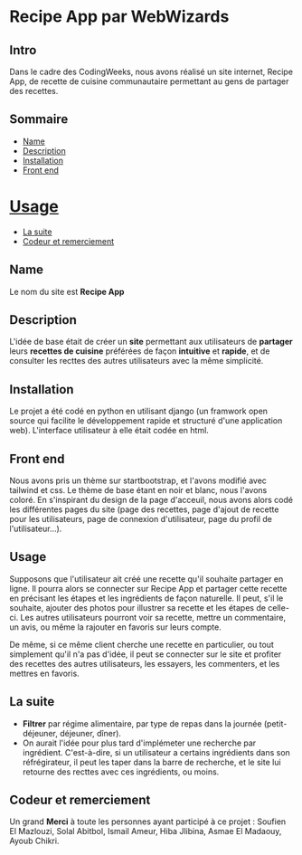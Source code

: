 # Recipe App par WebWizards


## Intro

Dans le cadre des CodingWeeks, nous avons réalisé un site internet, Recipe App, de recette de cuisine communautaire permettant au gens de partager des recettes. 

## Sommaire

*   [Name](#name)
*   [Description](#description)
*   [Installation](#installation)
*   [Front end](#front-end)
#   [Usage](#usage)
*   [La suite](#la-suite)
*   [Codeur et remerciement](#codeur_et_remerciement)

## Name
Le nom du site est **Recipe App**

## Description
L'idée de base était de créer un **site** permettant aux utilisateurs de **partager** leurs **recettes de cuisine** préférées de façon **intuitive** et **rapide**, et de consulter les recttes des autres utilisateurs avec la même simplicité. 

## Installation

Le projet a été codé en python en utilisant django (un framwork open source qui facilite le développement rapide et structuré d'une application web). L'interface utilisateur à elle était codée en html. 

## Front end
Nous avons pris un thème sur startbootstrap, et l'avons modifié avec tailwind et css. Le thème de base étant en noir et blanc, nous l'avons coloré. En s'inspirant du design de la page d'acceuil, nous avons alors codé les différentes pages du site (page des recettes, page d'ajout de recette pour les utilisateurs, page de connexion d'utilisateur, page du profil de l'utilisateur...).

## Usage

Supposons que l'utilisateur ait créé une recette qu'il souhaite partager en ligne. Il pourra alors se connecter sur Recipe App et partager cette recette en précisant les étapes et les ingrédients de façon naturelle. Il peut, s'il le souhaite, ajouter des photos pour illustrer sa recette et les étapes de celle-ci.  Les autres utilisateurs pourront voir sa recette, mettre un commentaire, un avis, ou même la rajouter en favoris sur leurs compte.

De même, si ce même client cherche une recette en particulier, ou tout simplement qu'il n'a pas d'idée, il peut se connecter sur le site et profiter des recettes des autres utilisateurs, les essayers, les commenters, et les mettres en favoris. 


## La suite
-   **Filtrer** par régime alimentaire, par type de repas dans la journée (petit-déjeuner, déjeuner, dîner).
-   On aurait l'idée pour plus tard d'implémeter une recherche par ingrédient. C'est-à-dire, si un utilisateur a certains ingrédients dans son réfrégirateur, il peut les taper dans la barre  de recherche, et le site lui retourne des recttes avec ces ingrédients, ou moins.

## Codeur et remerciement

Un grand **Merci** à toute les personnes ayant participé à ce projet : Soufien El Mazlouzi, Solal Abitbol,  Ismail Ameur, Hiba Jlibina, Asmae El Madaouy, Ayoub Chikri. 




